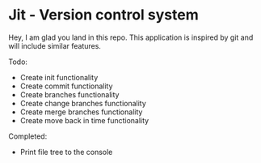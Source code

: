 # Jit - Version control system

Hey, I am glad you land in this repo. This application is inspired
by git and will include similar features.  

Todo:
- Create init functionality
- Create commit functionality
- Create branches functionality 
- Create change branches functionality
- Create merge branches functionality 
- Create move back in time functionality

Completed:
- Print file tree to the console